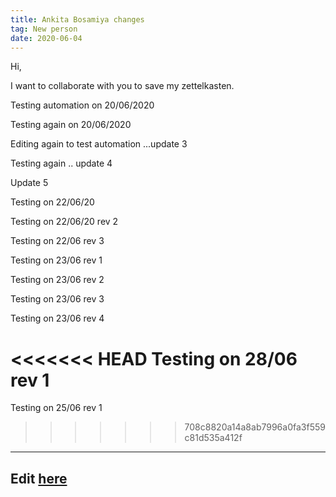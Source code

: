 ```yaml
---
title: Ankita Bosamiya changes
tag: New person
date: 2020-06-04
---
```


Hi,

I want to collaborate with you to save my zettelkasten.

Testing automation on 20/06/2020

Testing again on 20/06/2020

Editing again to test automation ...update 3

Testing again .. update 4

Update 5

Testing on 22/06/20

Testing on 22/06/20 rev 2

Testing on 22/06 rev 3

Testing on 23/06 rev 1

Testing on 23/06 rev 2

Testing on 23/06 rev 3

Testing on 23/06 rev 4

<<<<<<< HEAD
Testing on 28/06 rev 1
=======
Testing on 25/06 rev 1
>>>>>>> 708c8820a14a8ab7996a0fa3f559c81d535a412f

---
Edit [here](https://github.com/ankitadhandha/zettelkasten/edit/master/6hbkilml4.md)
---
